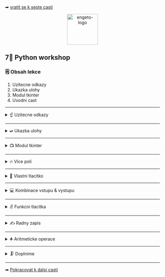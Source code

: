 ➡ [vratit se k seste casti](https://github.com/Bralor/python-workshop/tree/master/materials/06_networking)

<p align="center">
  <img alt="engeto-logo" width="100px" src="https://engeto.cz/wp-content/uploads/2019/01/engeto-square.png" />
</p>

## 7⃣ Python workshop
### 🗒  Obsah lekce
1. Uzitecne odkazy
2. Ukazka ulohy
3. Modul tkinter
4. Uvodni cast
---

<details>
  <summary>☝  Uzitecne odkazy</summary>

  #### 🗒 Dulezite odkazy
  - [Python, dokumentace zabudovanych funkci](https://docs.python.org/3/library/functions.html)
  - [Modul tkinter](https://docs.python.org/3/library/tkinter.html)

</details>

---

<details>
  <summary>⏯  Ukazka ulohy</summary>

  1. ✌  [Stahnete si cely repozitar jako **zip**](https://github.com/Bralor/python-workshop/archive/mh-dev.zip)
  2. 💪 Presunte se ke stazenemu souboru
  3. 🙏 Spustte soubor **materials/06_networking/server.py** v PyCharm
  3. 💅 Spustte soubor **materials/06_networking/client.py** v PyCharm
  4. 🐍 Spustte program pomoci klaves **ctrl+shift+F10**
  5. 🎥 Zkousejte!

</details>

---

<details>
   <summary>📺 Modul tkinter</summary>

   #### 🆕 Zaciname!
   1. Importujeme modul `tkinter`
   2. Nejprve vytvorime instanci tridy `Tk` jako objekt `gui`
   3. Vytvorime widget se stitkem `my_window`
   4. Pomoci metody `pack()` nastavime zobrazeni widgetu (defaultni)
   5. Pojmenujeme okno s metodou `wm_title()`
   6. Vykreslime okno s `mainloop()`

---

<details>
   <summary>👇 Nas zapis 👇</summary>

   #### 📂 calculator.py
   ```python
   from tkinter import *


   gui = Tk()
   gui.wm_title("almost empty window")

   my_window = Label(gui, text="Kalkulacka!")
   my_window.pack()

   gui.mainloop()
   ```

</details>
<!--Konec uvodni sekce-->
</details>

---

<details>
   <summary>🔥 Vice poli </summary>

   #### 💬 Rozdelime 2 pole
   1. Prvni pole pro vystupy `display`
   2. Druhe pole pro vstupy `buttons`

<details>
   <summary>👇 Nas zapis 👇</summary>

   #### 📂 calculator.py
   ```python
   from tkinter import *


   gui = Tk()
   gui.wm_title("calculator window")

   outputs = Label(gui, text= "Display")
   buttons = Label(gui, text="Buttons")

   outputs.grid(row=0, column=0)
   buttons.grid(row=1, column=0)

   gui.mainloop()
   ```
<!--Konec druhe casti-->
</details>

</details>

---

<details>
   <summary>🔘 Vlastni tlacitko</summary>

   #### 👁Definice tlacitk
   1. Definujeme funkci `write_message`, ta vypise string jako vystup
   2. Definujeme tlacitko jako instanci tridy `Button` (`help(Button)`)
   3. Doplnime argument `command`

<details>
   <summary>👇 Nas zapis 👇</summary>

   #### 📂 calculator.py
   ```python
   from tkinter import *


   gui = Tk()
   gui.wm_title("calculator window")


   def write_message():
       outputs = Label(gui, text="Hello, everybody!")
       outputs.pack()


   my_button = Button(gui, text="Click!", command=write_message, fg= "#FFFFFF", bg="#1BF8B0")
   my_button.pack()

   gui.mainloop()
   ```
<!--Konec treti casti-->
</details>

</details>

---

<details>
   <summary>💻 Kombinace vstupu & vystupu</summary>

   #### ⛓ Propojeni
   1. Vytvorime instanci tridy `Entry` pro vstupni pole
   2. Aplikujeme funkci `insert`
   3. Zkombinujeme ve funkce `write_message` pomoci funkce `get`

<details>
   <summary>👇 Nas zapis 👇</summary>

   #### 📂 calculator.py
   ```python
   from tkinter import *


   gui = Tk()
   gui.wm_title("calculator window")

   entry = Entry(gui, width=50)
   entry.pack()
   entry.insert(0, "Enter your name")


   def write_message():
       message = f"Hello, {entry.get()}"
       outputs = Label(gui, text=message)
       outputs.pack()


   my_button = Button(gui, text="Click!", command=write_message, fg= "#FFFFFF", bg="#1BF8B0")
   my_button.pack()

   gui.mainloop()
   ```
<!--Konec ctvrte casti-->
</details>

</details>

---

<details>
   <summary>✌ Funkcni tlacitka</summary>

   #### 🖱 Vytvorime sekci s tlacitky
   1. Definujeme funkci `on_click` s jednim parametrem `number`
   2. Vytvorime tlacitka s argumenty `1`, `2` a `3`
   3. Pouzijeme tzv. _anonymni funkce_ pro spusteni funkci s parametrem.

   #### ❓ Anonymni funkce
   1. Funkce, ktere jsou jednou pouzitelne
   2. Nemaji jmeno, neukladame jejich definice
   3. Intepret je provede a zahodi
   ```python
   vyraz = lambda cislo: cislo**2
   print(vyraz(4))
   ```
   **Varianta** bez argumentu:
   ```python
   def add_val(num):
       return num + 1


   command = lambda: add_val(3)
   print(command())
   ```
   [**🔝 Vyzkousej sam 🔝**](https://repl.it/@JustBraloR/anonymousfunc#main.py)

<details>
   <summary>👇 Nas zapis 👇</summary>

   #### 📂 calculator.py
   ```python
   from tkinter import *


   gui = Tk()
   gui.wm_title("simple calculator")

   entry = Entry(gui, width=35, borderwidth=5)
   entry.grid(row=0, column=0, columnspan=3, padx=10, pady=10)


   def on_click(number):
       entry.insert(0, number)


   button_1 = Button(gui, text="1", padx=40, pady=20, command=lambda: on_click(1))
   button_2 = Button(gui, text="2", padx=40, pady=20, command=lambda: on_click(2))
   button_3 = Button(gui, text="3", padx=40, pady=20, command=lambda: on_click(3))

   button_1.grid(row=1, column=0)
   button_2.grid(row=1, column=1)
   button_3.grid(row=1, column=2)

   gui.mainloop()
   ```
<!--Konec pate casti-->
</details>

</details>

---

<details>
   <summary>✍ Radny zapis</summary>

   #### 📝 Jak na to
   1. Vyuzijeme tridu `StringVar`, ta slouzi jako promenna pro uchovani hodnot
   2. Ulozena data vypisujeme pomoci `Entry`, argument `textvariable`
   3. Nastavime defaultni text pomoci metody `set` a pomocnou promennou
   4. Funkce ohlasuje `global`, abychom mohli upravovat hodnotu v glob. ramci

<details>
   <summary>👇 Nas zapis 👇</summary>

   #### 📂 calculator.py
   ```python
   from tkinter import *


   gui = Tk()
   gui.wm_title("simple calculator")

   equation = StringVar()
   entry = Entry(gui, width=35, borderwidth=5, textvariable=equation)
   entry.grid(row=0, column=0, columnspan=4, padx=10, pady=10)
   equation.set("Enter the expression")
   entry = ""


   def on_click(value):
          global entry
          entry += str(value)
          equation.set(entry)


   button_1 = Button(gui, text="1", padx=40, pady=20, command=lambda: on_click(1))
   button_2 = Button(gui, text="2", padx=40, pady=20, command=lambda: on_click(2))
   button_3 = Button(gui, text="3", padx=40, pady=20, command=lambda: on_click(3))

   button_1.grid(row=1, column=0)
   button_2.grid(row=1, column=1)
   button_3.grid(row=1, column=2)

   gui.mainloop()

   ```
<!--Konec seste casti-->
</details>

</details>

---

<details>
   <summary>➕ Aritmeticke operace</summary>
    
   #### 💼 Chybejici operace
   1. Pridame ctvrte tlacitko, pro scitani `+`
   2. Pridame prvni tlacitko ve druhe rade pro `=`
   3. Pridame funkci `equal`, ktera vyhodnoti obsah `entry`
   4. Funkce `equal` umi pracovat jak s cisly, tak s symboly (`eval`)

<details>
   <summary>👇 Nas zapis 👇</summary>

   #### 📂 calculator.py
   ```python
   from tkinter import *


   gui = Tk()
   gui.wm_title("simple calculator")

   equation = StringVar()
   entry = Entry(gui, width=35, borderwidth=5, textvariable=equation)
   entry.grid(row=0, column=0, columnspan=4, padx=10, pady=10)
   equation.set("Enter the expression")
   entry = ""


   def on_click(value):
       global entry
       entry += str(value)
       equation.set(entry)


   def equal():
       global entry
       total = str(eval(entry))
       equation.set(total)
       expression = ""


   button_1 = Button(gui, text="1", command=lambda: on_click(1))
   button_2 = Button(gui, text="2", command=lambda: on_click(2))
   button_3 = Button(gui, text="3", command=lambda: on_click(3))
   button_add = Button(gui, text="+", command=lambda: on_click("+"))
   button_eql = Button(gui, text="=", command=equal)

   button_1.grid(row=1, column=0)
   button_2.grid(row=1, column=1)
   button_3.grid(row=1, column=2)
   button_add.grid(row=1, column=3)
   button_eql.grid(row=2, column=0)

   gui.mainloop()
   ```

<!--Konec sedme casti-->
</details>

</details>

---

<details>
   <summary>🗜 Doplnime</summary>

   #### ✍ Opakovani matka...
   Podle predchozich instrukci doplnime zbytek kalkulacky

<details>
   <summary>👇 Nas zapis 👇</summary>

   #### 📂 calculator.py
   ```python
   from tkinter import *


   gui = Tk()
   gui.wm_title("simple calculator")

   equation = StringVar()
   entry = Entry(gui, width=35, borderwidth=5, textvariable=equation)
   entry.grid(row=0, column=0, columnspan=4, padx=10, pady=10)
   equation.set("Enter the expression")
   entry = ""


   def on_click(value):
       global entry
       entry += str(value)
       equation.set(entry)


   def equal():
       global entry
       total = str(eval(entry))
       equation.set(total)
       expression = ""


   def clear():
       global entry
       entry = ""
       equation.set("")


   button_1 = Button(gui, text="1", padx=40, pady=20, command=lambda: on_click(1))
   button_2 = Button(gui, text="2", padx=40, pady=20, command=lambda: on_click(2))
   button_3 = Button(gui, text="3", padx=40, pady=20, command=lambda: on_click(3))
   button_add = Button(gui, text="+", padx=40, pady=20, command=lambda: on_click("+"))

   button_4 = Button(gui, text="4", padx=40, pady=20, command=lambda: on_click(4))
   button_5 = Button(gui, text="5", padx=40, pady=20, command=lambda: on_click(5))
   button_6 = Button(gui, text="6", padx=40, pady=20, command=lambda: on_click(6))
   button_sub = Button(gui, text="-", padx=40, pady=20, command=lambda: on_click("-"))

   button_7 = Button(gui, text="7", padx=40, pady=20, command=lambda: on_click(7))
   button_8 = Button(gui, text="8", padx=40, pady=20, command=lambda: on_click(8))
   button_9 = Button(gui, text="9", padx=40, pady=20, command=lambda: on_click(9))
   button_mul = Button(gui, text="*", padx=40, pady=20, command=lambda: on_click("*"))

   button_0 = Button(gui, text="0", padx=40, pady=20, command=lambda: on_click(0))
   button_div = Button(gui, text="/", padx=40, pady=20, command=lambda: on_click("/"))
   button_cls = Button(gui, text="CE", padx=26, pady=20, command=clear)
   button_eql = Button(gui, text="=", padx=30, pady=20, command=equal)

   button_1.grid(row=1, column=0)
   button_2.grid(row=1, column=1)
   button_3.grid(row=1, column=2)
   button_add.grid(row=1, column=3)

   button_4.grid(row=2, column=0)
   button_5.grid(row=2, column=1)
   button_6.grid(row=2, column=2)
   button_sub.grid(row=2, column=3)

   button_7.grid(row=3, column=0)
   button_8.grid(row=3, column=1)
   button_9.grid(row=3, column=2)
   button_mul.grid(row=3, column=3)

   button_0.grid(row=4, column=0)
   button_div.grid(row=4, column=1)
   button_cls.grid(row=4, column=2)
   button_eql.grid(row=4, column=3)

   gui.mainloop()
   ```
</details>

</details>

---

➡ [Pokracovat k dalsi casti]()

